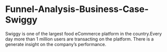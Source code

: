 # Funnel-Analysis-Business-Case-Swiggy
Swiggy is one of the largest food eCommerce platform in the country.Every day more than 1 million users are transacting on the platform.
There is a generate insight on the company’s performance.
